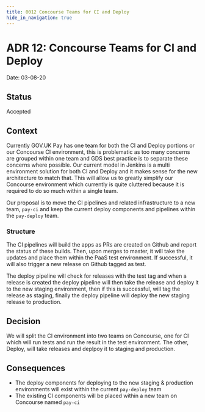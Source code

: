 ```yaml
---
title: 0012 Concourse Teams for CI and Deploy 
hide_in_navigation: true
---
```


# ADR 12: Concourse Teams for CI and Deploy

Date: 03-08-20

## Status

Accepted

## Context

Currently GOV.UK Pay has one team for both the CI and Deploy portions or our Concourse CI environment, this is problematic as too many concerns are grouped within one team and GDS best practice is to separate these concerns where possible. Our current model in Jenkins is a multi environment solution for both CI and Deploy and it makes sense for the new architecture to match that. This will allow us to greatly simplify our Concourse environment which currently is quite cluttered because it is required to do so much within a single team.

Our proposal is to move the CI pipelines and related infrastructure to a new team, ```pay-ci``` and keep the current deploy components and pipelines within the ```pay-deploy``` team.

### Structure

The CI pipelines will build the apps as PRs are created on Github and report the status of these builds. Then, upon merges to master, it will take the updates and place them within the PaaS test environment. If successful, it will also trigger a new release on Github tagged as test.

The deploy pipeline will check for releases with the test tag and when a release is created the deploy pipeline will then take the release and deploy it to the new staging environment, then if this is successful, will tag the release as staging, finally the deploy pipeline will deploy the new staging release to production.

## Decision

We will split the CI environment into two teams on Concourse, one for CI which will run tests and run the result in the test environment. The other, Deploy, will take releases and deplpoy it to staging and production.

## Consequences

- The deploy components for deploying to the new staging & production environments will exist within the current ```pay-deploy``` team
- The existing CI components will be placed within a new team on Concourse named ```pay-ci```
